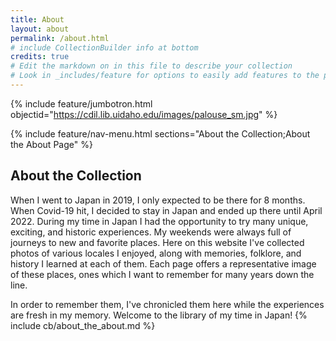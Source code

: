 ```yaml
---
title: About
layout: about
permalink: /about.html
# include CollectionBuilder info at bottom
credits: true
# Edit the markdown on in this file to describe your collection
# Look in _includes/feature for options to easily add features to the page
---
```


{% include feature/jumbotron.html objectid="https://cdil.lib.uidaho.edu/images/palouse_sm.jpg" %}

{% include feature/nav-menu.html sections="About the Collection;About the About Page" %}

## About the Collection

When I went to Japan in 2019, I only expected to be there for 8 months. When Covid-19 hit, I decided to stay in Japan and ended up there until April 2022. During my time in Japan I had the opportunity to try many unique, exciting, and historic experiences. My weekends were always full of journeys to new and favorite places. Here on this website I've collected photos of various locales I enjoyed, along with memories, folklore, and history I learned at each of them. Each page offers a representative image of these places, ones which I want to remember for many years down the line. 

In order to remember them, I've chronicled them here while the experiences are fresh in my memory. Welcome to the library of my time in Japan!
{% include cb/about_the_about.md %} 
